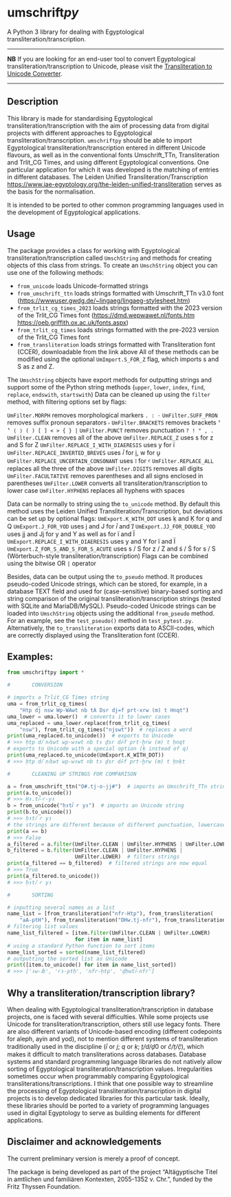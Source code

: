 # umschrift*py*
A Python 3 library for dealing with Egyptological transliteration/transcription.

---
**NB**
If you are looking for an end-user tool to convert Egyptological transliteration/transcription to Unicode, please visit the [Transliteration to Unicode Converter](https://pnm.uni-mainz.de/tools/unicode/).

---

## Description

This library is made for standardising Egyptological transliteration/transcription with the aim of processing data from digital projects with different approaches to Egyptological transliteration/transcription. `umschriftpy` should be able to import Egyptological transliteration/transcription entered in different Unicode flavours, as well as in the conventional fonts Umschrift_TTn, Transliteration and Trlit_CG Times, and using different Egyptological conventions. One particular application for which it was developed is the matching of entries in different databases. The Leiden Unified Transliteration/Transcription https://www.iae-egyptology.org/the-leiden-unified-transliteration serves as the basis for the normalisation.

It is intended to be ported to other common programming languages used in the development of Egyptological applications.

## Usage

The package provides a class for working with Egyptological transliteration/transcription called `UmschString` and methods for creating objects of this class from strings.
To create an `UmschString` object you can use one of the following methods:
- `from_unicode` loads Unicode-formatted strings
- `from_umschrift_ttn` loads strings formatted with Umschrift_TTn v3.0 font (https://wwwuser.gwdg.de/~lingaeg/lingaeg-stylesheet.htm)
- `from_trlit_cg_times_2023` loads strings formatted with the 2023 version of the Trlit_CG Times font (https://dmd.wepwawet.nl/fonts.htm https://oeb.griffith.ox.ac.uk/fonts.aspx)
- `from_trlit_cg_times` loads strings formatted with the pre-2023 version of the Trlit_CG Times font
- `from_transliteration` loads strings formatted with Transliteration font (CCER), downloadable from the link above
All of these methods can be modified using the optional `UmImport.S_FOR_Z` flag, which imports s and S as z and Z.

The `UmschString` objects have export methods for outputting strings and support some of the Python string methods (`upper`, `lower`, `index`, `find`, `replace`, `endswith`, `startswith`)
Data can be cleaned up using the `filter` method, with filtering options set by flags:

`UmFilter.MORPH` removes morphological markers `. : ·`
`UmFilter.SUFF_PRON` removes suffix pronoun separators `⸗`
`UmFilter.BRACKETS` removes brackets `⸢ ⸣ ⟨ ⟩ ( ) [ ] < > { } |`
`UmFilter.PUNCT` removes punctuation `? ! " , .`
`UmFilter.CLEAN` removes all of the above
`UmFilter.REPLACE_Z` uses s for z and S for Z
`UmFilter.REPLACE_I_WITH_DIAERESIS` uses y for ï
`UmFilter.REPLACE_INVERTED_BREVES` uses ꞽ for i̯, w for u̯
`UmFilter.REPLACE_UNCERTAIN_CONSONANT` uses ꜣ for ꜥ
`UmFilter.REPLACE_ALL` replaces all the three of the above
`UmFilter.DIGITS` removes all digits
`UmFilter.FACULTATIVE` removes parentheses and all signs enclosed in parentheses
`UmFilter.LOWER` converts all transliteration/transcription to lower case
`UmFilter.HYPHENS` replaces all hyphens with spaces

Data can be normally to string using the `to_unicode`  method. By default this method uses the Leiden Unified Transliteration/Transcription, but deviations  can be set up by optional flags: 
`UmExport.K_WITH_DOT` uses ḳ and Ḳ for q and Q
`UmExport.J_FOR_YOD`  uses j and J for ꞽ and Ꞽ
`UmExport.JJ_FOR_DOUBLE_YOD`  uses jj and Jj for y and Y as well as for ï and Ï
`UmExport.REPLACE_I_WITH_DIAERESIS`  uses y and Y for ï and Ï
`UmExport.Z_FOR_S_AND_S_FOR_S_ACUTE` uses s / S for z / Z and ś / Ś for s / S (Wörterbuch-style transliteration/transcription)
Flags can be combined using the bitwise OR `|` operator

Besides, data can be output using the `to_pseudo` method. It produces pseudo-coded Unicode strings, which can be stored, for example, in a database TEXT field and used for (case-sensitive) binary-based sorting and string comparison of the original transliteration/transcription strings (tested with SQLite and MariaDB/MySQL). Pseudo-coded Unicode strings can be loaded into `UmschString` objects using the additional `from_pseudo` method. For an example, see the `test_pseudo()` method in `test_pytest.py`.
Alternatively, the `to_transliteration` exports data to ASCII-codes, which are correctly displayed using the Transliteration font (CCER).

## Examples: 
```python
from umschriftpy import *

#       CONVERSION

# imports a Trlit_CG Times string
uma = from_trlit_cg_times(
    "Htp dj nsw Wp-WAwt nb tA Dsr dj=f prt-xrw (m) t Hnqt")
uma_lower = uma.lower()  # converts it to lower cases
uma_replaced = uma_lower.replace(from_trlit_cg_times(
    "nsw"), from_trlit_cg_times("njswt"))  # replaces a word
print(uma_replaced.to_unicode())  # exports to Unicode
# >>> ḥtp dꞽ nꞽswt wp-wꜣwt nb tꜣ ḏsr dꞽ⸗f prt-ḫrw (m) t ḥnqt
# exports to Unicode with a special option (ḳ instead of q)
print(uma_replaced.to_unicode(UmExport.K_WITH_DOT))
# >>> ḥtp dꞽ nꞽswt wp-wꜣwt nb tꜣ ḏsr dꞽ⸗f prt-ḫrw (m) t ḥnḳt

#       CLEANING UP STRINGS FOR COMPARISON

a = from_umschrift_ttn("O#.tj-o-jj#")  # imports an Umschrift_TTn string
print(a.to_unicode())
# >>> Ḥꜣ.tꞽ-ꜥ-yꜣ
b = from_unicode("ḥꜣtꞽ ꜥ yꜣ")  # imports an Unicode string
print(b.to_unicode())
# >>> ḥꜣtꞽ ꜥ yꜣ
# the strings are different because of different punctuation, lowercase and uppercase letters
print(a == b)
# >>> False
a_filtered = a.filter(UmFilter.CLEAN | UmFilter.HYPHENS | UmFilter.LOWER)
b_filtered = b.filter(UmFilter.CLEAN | UmFilter.HYPHENS |
                      UmFilter.LOWER)  # filters strings
print(a_filtered == b_filtered)  # filtered strings are now equal
# >>> True
print(a_filtered.to_unicode())
# >>> ḥꜣtꞽ ꜥ yꜣ

#       SORTING

# inputting several names as a list
name_list = [from_transliteration("nfr-Htp"), from_transliteration(
    "aA-ptH"), from_transliteration("DHw.tj-nfr"), from_transliteration("Aw-jb")]
# filtering list values
name_list_filtered = [item.filter(UmFilter.CLEAN | UmFilter.LOWER)
                      for item in name_list]
# using a standard Python function to sort items
name_list_sorted = sorted(name_list_filtered)
# outputting the sorted list as Unicode
print([item.to_unicode() for item in name_list_sorted])
# >>> ['ꜣw-ꞽb', 'ꜥꜣ-ptḥ', 'nfr-ḥtp', 'ḏḥwtꞽ-nfr']
```

## Why a transliteration/transcription library?

When dealing with Egyptological transliteration/transcription in database projects, one is faced with several difficulties. While some projects use Unicode for transliteration/transcription, others still use legacy fonts. There are also different variants of Unicode-based encoding (different codepoints for aleph, ayin and yod), not to mention different systems of transliteration traditionally used in the discipline (*ꞽ* or *j*; *q* or *ḳ*; *ṯ/d/ḏ*0 or *č/ṭ/č̣*), which makes it difficult to match transliterations across databases.
Database systems and standard programming language libraries do not natively allow sorting of Egyptological transliteration/transcription values. Irregularities sometimes occur when programmably comparing Egyptological transliterations/transcriptions.
I think that one possible way to streamline the processing of Egyptological transliteration/transcription in digital projects is to develop dedicated libraries for this particular task. Ideally, these libraries should be ported to a variety of programming languages used in digital Egyptology to serve as building elements for different applications.

## Disclaimer and acknowledgements
The current preliminary version is merely a proof of concept. 

The package is being developed as part of the project “Altägyptische Titel in amtlichen und familiären Kontexten, 2055-1352 v. Chr.”, funded by the Fritz Thyssen Foundation.